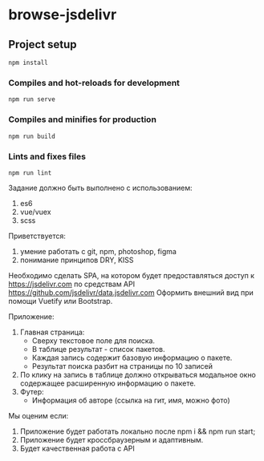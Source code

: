 # browse-jsdelivr

## Project setup
```
npm install
```

### Compiles and hot-reloads for development
```
npm run serve
```

### Compiles and minifies for production
```
npm run build
```

### Lints and fixes files
```
npm run lint
```

Задание должно быть выполнено с использованием:
1. es6
2. vue/vuex
3. scss


Приветствуется:
1. умение работать с git, npm, photoshop, figma
2. понимание принципов DRY, KISS



Необходимо сделать SPA, на котором будет предоставляться доступ к https://jsdelivr.com по средствам API https://github.com/jsdelivr/data.jsdelivr.com
Оформить внешний вид при помощи Vuetify или Bootstrap. 

Приложение:
1. Главная страница:
    * Сверху текстовое поле для поиска.
    * В таблице результат - список пакетов.
    * Каждая запись содержит базовую информацию о пакете.
    * Результат поиска разбит на страницы по 10 записей
2. По клику на запись в таблице должно открываться модальное окно содержащее расширенную информацию о пакете. 
3. Футер:
    * Информация об авторе (ссылка на гит, имя, можно фото)

Мы оценим если:
1. Приложение будет работать локально после npm i && npm run start;
2. Приложение будет кроссбраузерным и адаптивным.
3. Будет качественная работа с API
